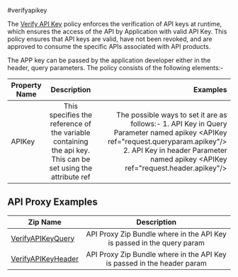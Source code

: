 #verifyapikey

The [Verify API Key](https://help.hana.ondemand.com/apim_od/frameset.htm?4d15a0427494452dbb42a319e9bb420f.html) policy enforces the verification of API keys at runtime, which ensures the access of the API by Application with valid API Key. 
This policy ensures that API keys are valid, have not been revoked, and are approved to consume the specific APIs associated with API products.

The APP key can be passed by the application developer either in the header, query parameters. The policy consists of the following elements:-

| Property Name        | Description           |Examples  |
| ------------- |:-------------:| -----:|
| APIKey      | This specifies the reference of the variable containing the api key. This can be set using the attribute ref  | The possible ways to set it are as follows:- 1. API Key in Query Parameter named apikey &lt;APIKey ref="request.queryparam.apikey"/&gt; 2. API Key in header Parameter named apikey &lt;APIKey ref="request.header.apikey"/&gt;|

## API Proxy Examples

| Zip Name | Description        |
| ------------- |:-------------:| 
| [VerifyAPIKeyQuery](./verifyapikeyquery)      | API Proxy Zip Bundle where in the API Key is passed in the query param  |
| [VerifyAPIKeyHeader](./verifyapikeyheader)      | API Proxy Zip Bundle where in the API Key is passed in the header param  |



